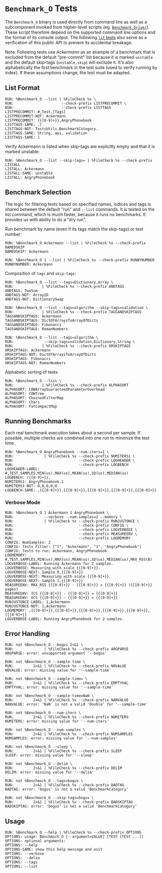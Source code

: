 <!--
REQUIRES: OS=macosx
REQUIRES: asserts
REQUIRES: benchmark
REQUIRES: CMAKE_GENERATOR=Ninja
-->
# `Benchmark_O` Tests

The `Benchmark_O` binary is used directly from command line as well as a
subcomponent invoked from higher-level scripts (eg. [`Benchmark_Driver`][BD]).
These script therefore depend on the supported command line options and the
format of its console output. The following [`lit` tests][Testing] also serve
as a verification of this public API to prevent its accidental breakage.

[BD]: https://github.com/apple/swift/blob/master/benchmark/scripts/Benchmark_Driver
[Testing]: https://github.com/apple/swift/blob/master/docs/Testing.md

Note: Following tests use *Ackermann* as an example of a benchmark that is
excluded from the default "pre-commit" list because it is marked `unstable` and
the default skip-tags (`unstable,skip`) will exclude it. It's also
alphabetically the first benchmark in the test suite (used to verify running by
index). If these assumptions change, the test must be adapted.

## List Format
````
RUN: %Benchmark_O --list | %FileCheck %s \
RUN:                      --check-prefix LISTPRECOMMIT \
RUN:                      --check-prefix LISTTAGS
LISTPRECOMMIT: #,Test,[Tags]
LISTPRECOMMIT-NOT: Ackermann
LISTPRECOMMIT: {{[0-9]+}},AngryPhonebook
LISTTAGS-SAME: ,[
LISTTAGS-NOT: TestsUtils.BenchmarkCategory.
LISTTAGS-SAME: String, api, validation
LISTTAGS-SAME: ]
````

Verify Ackermann is listed when skip-tags are explicitly empty and that it is
marked unstable:

````
RUN: %Benchmark_O --list --skip-tags= | %FileCheck %s --check-prefix LISTALL
LISTALL: Ackermann
LISTALL-SAME: unstable
LISTALL: AngryPhonebook
````

## Benchmark Selection
The logic for filtering tests based on specified names, indices and tags
is shared between the default "run" and `--list` commands. It is tested on
the list command, which is much faster, because it runs no benchmarks.
It provides us with ability to do a "dry run".

Run benchmark by name (even if its tags match the skip-tags) or test number:

````
RUN: %Benchmark_O Ackermann --list | %FileCheck %s --check-prefix NAMEDSKIP
NAMEDSKIP: Ackermann

RUN: %Benchmark_O 1 --list | %FileCheck %s --check-prefix RUNBYNUMBER
RUNBYNUMBER: Ackermann
````

Composition of `tags` and `skip-tags`:

````
RUN: %Benchmark_O --list --tags=Dictionary,Array \
RUN:             | %FileCheck %s --check-prefix ANDTAGS
ANDTAGS: TwoSum
ANDTAGS-NOT: Array2D
ANDTAGS-NOT: DictionarySwap

RUN: %Benchmark_O --list --tags=algorithm --skip-tags=validation \
RUN:             | %FileCheck %s --check-prefix TAGSANDSKIPTAGS
TAGSANDSKIPTAGS: Ackermann
TAGSANDSKIPTAGS: DictOfArraysToArrayOfDicts
TAGSANDSKIPTAGS: Fibonacci
TAGSANDSKIPTAGS: RomanNumbers

RUN: %Benchmark_O --list --tags=algorithm \
RUN:              --skip-tags=validation,Dictionary,String \
RUN:             | %FileCheck %s --check-prefix ORSKIPTAGS
ORSKIPTAGS: Ackermann
ORSKIPTAGS-NOT: DictOfArraysToArrayOfDicts
ORSKIPTAGS: Fibonacci
ORSKIPTAGS-NOT: RomanNumbers
````

Alphabetic sorting of tests

````
RUN: %Benchmark_O --list \
RUN:             | %FileCheck %s --check-prefix ALPHASORT
ALPHASORT: COWArrayGuaranteedParameterOverhead
ALPHASORT: COWTree
ALPHASORT: ChainedFilterMap
ALPHASORT: Chars
ALPHASORT: FatCompactMap

````

## Running Benchmarks
Each real benchmark execution takes about a second per sample. If possible,
multiple checks are combined into one run to minimize the test time.

````
RUN: %Benchmark_O AngryPhonebook --num-iters=1 \
RUN:              | %FileCheck %s --check-prefix NUMITERS1 \
RUN:                              --check-prefix LOGHEADER \
RUN:                              --check-prefix LOGBENCH
LOGHEADER-LABEL: #,TEST,SAMPLES,MIN(us),MAX(us),MEAN(us),SD(us),MEDIAN(us)
LOGBENCH: {{[0-9]+}},
NUMITERS1: AngryPhonebook,1
NUMITERS1-NOT: 0,0,0,0,0
LOGBENCH-SAME: ,{{[0-9]+}},{{[0-9]+}},{{[0-9]+}},{{[0-9]+}},{{[0-9]+}}
````

### Verbose Mode

````
RUN: %Benchmark_O 1 Ackermann 1 AngryPhonebook \
RUN:              --verbose --num-samples=2 --memory \
RUN:              | %FileCheck %s --check-prefix RUNJUSTONCE \
RUN:                              --check-prefix CONFIG \
RUN:                              --check-prefix LOGVERBOSE \
RUN:                              --check-prefix MEASUREENV \
RUN:                              --check-prefix LOGMEMORY
CONFIG: NumSamples: 2
CONFIG: Tests Filter: ["1", "Ackermann", "1", "AngryPhonebook"]
CONFIG: Tests to run: Ackermann, AngryPhonebook
LOGMEMORY: #,TEST,SAMPLES,MIN(us),MAX(us),MEAN(us),SD(us),MEDIAN(us),MAX_RSS(B)
LOGVERBOSE-LABEL: Running Ackermann for 2 samples.
LOGVERBOSE: Measuring with scale {{[0-9]+}}.
LOGVERBOSE-NEXT: Sample 0,{{[0-9]+}}
LOGVERBOSE-NEXT: Measuring with scale {{[0-9]+}}.
LOGVERBOSE-NEXT: Sample 1,{{[0-9]+}}
MEASUREENV: MAX_RSS {{[0-9]+}} - {{[0-9]+}} = {{[0-9]+}} ({{[0-9]+}} pages)
MEASUREENV: ICS {{[0-9]+}} - {{[0-9]+}} = {{[0-9]+}}
MEASUREENV: VCS {{[0-9]+}} - {{[0-9]+}} = {{[0-9]+}}
RUNJUSTONCE-LABEL: 1,Ackermann
RUNJUSTONCE-NOT: 1,Ackermann
LOGMEMORY: ,{{[0-9]+}},{{[0-9]+}},{{[0-9]+}},{{[0-9]+}},{{[0-9]+}},{{[0-9]+}}
LOGVERBOSE-LABEL: Running AngryPhonebook for 2 samples.
````

## Error Handling

````
RUN: not %Benchmark_O --bogus 2>&1 \
RUN:              | %FileCheck %s --check-prefix ARGPARSE
ARGPARSE: error: unsupported argument '--bogus'

RUN: not %Benchmark_O --sample-time \
RUN:         2>&1 | %FileCheck %s --check-prefix NOVALUE
NOVALUE: error: missing value for '--sample-time'

RUN: not %Benchmark_O --sample-time= \
RUN:         2>&1 | %FileCheck %s --check-prefix EMPTYVAL
EMPTYVAL: error: missing value for '--sample-time'

RUN: not %Benchmark_O --sample-time=NaN \
RUN:         2>&1 | %FileCheck %s --check-prefix NANVALUE
NANVALUE: error: 'NaN' is not a valid 'Double' for '--sample-time'

RUN: not %Benchmark_O --num-iters \
RUN:         2>&1 | %FileCheck %s --check-prefix NUMITERS
NUMITERS: error: missing value for '--num-iters'

RUN: not %Benchmark_O --num-samples \
RUN:         2>&1 | %FileCheck %s --check-prefix NUMSAMPLES
NUMSAMPLES: error: missing value for '--num-samples'

RUN: not %Benchmark_O --sleep \
RUN:         2>&1 | %FileCheck %s --check-prefix SLEEP
SLEEP: error: missing value for '--sleep'

RUN: not %Benchmark_O --delim \
RUN:         2>&1 | %FileCheck %s --check-prefix DELIM
DELIM: error: missing value for '--delim'

RUN: not %Benchmark_O --tags=bogus \
RUN:         2>&1 | %FileCheck %s --check-prefix BADTAG
BADTAG: error: 'bogus' is not a valid 'BenchmarkCategory'

RUN: not %Benchmark_O --skip-tags=bogus \
RUN:         2>&1 | %FileCheck %s --check-prefix BADSKIPTAG
BADSKIPTAG: error: 'bogus' is not a valid 'BenchmarkCategory'

````

## Usage

````
RUN: %Benchmark_O --help | %FileCheck %s --check-prefix OPTIONS
OPTIONS: usage: Benchmark_O [--argument=VALUE] [TEST [TEST ...]]
OPTIONS: optional arguments:
OPTIONS: --help
OPTIONS-SAME: show this help message and exit
OPTIONS: --verbose
OPTIONS: --delim
OPTIONS: --tags
OPTIONS: --list
````
